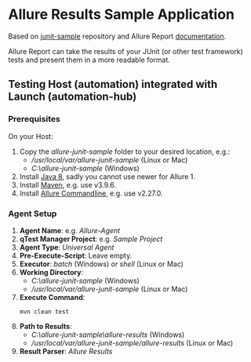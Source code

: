 # Allure Results Sample Application

Based on [junit-sample](https://github.com/QASymphony/junit-sample) repository and Allure Report
[documentation](https://allurereport.org/docs/junit4/).

Allure Report can take the results of your JUnit (or other test framework) tests and present them in a more readable format.

## Testing Host (automation) integrated with Launch (automation-hub)

### Prerequisites
On your Host:
1. Copy the _allure-junit-sample_ folder to your desired location, e.g.:
    - _/usr/local/var/allure-junit-sample_ (Linux or Mac)
    - _C:\allure-junit-sample_ (Windows)
2. Install [Java 8](https://jdk.java.net/archive/), sadly you cannot use newer for Allure 1.
3. Install [Maven](https://maven.apache.org/install.html), e.g. use v3.9.6.
4. Install [Allure Commandline](https://allurereport.org/docs/gettingstarted-installation/), e.g. use v2.27.0.

### Agent Setup
1. **Agent Name**: e.g. _Allure-Agent_
2. **qTest Manager Project**: e.g. _Sample Project_
3. **Agent Type**: _Universal Agent_
4. **Pre-Execute-Script**: Leave empty.
5. **Executor**: _batch_ (Windows) or _shell_ (Linux or Mac)
6. **Working Directory**:
    - _C:\allure-junit-sample_ (Windows)
    - _/usr/local/var/allure-junit-sample_ (Linux or Mac)
7. **Execute Command**:
   ```shell
   mvn clean test
   ```
8. **Path to Results**:
    - _C:\allure-junit-sample\allure-results_ (Windows)
    - _/usr/local/var/allure-junit-sample/allure-results_ (Linux or Mac)
9. **Result Parser**: _Allure Results_
